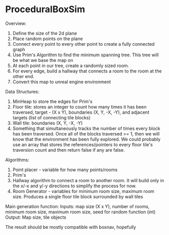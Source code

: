 # ProceduralBoxSim

Overview:

1. Define the size of the 2d plane
2. Place random points on the plane
3. Connect every point to every other point to create a fully connected graph
4. Use Prim's Algorithm to find the minimum spanning tree. This tree will be what we base the map on
5. At each point in our tree, create a randomly sized room.
6. For every edge, build a hallway that connects a room to the room at the other end.
7. Convert this map to unreal engine environment

Data Structures:
1. MinHeap to store the edges for Prim's
2. Floor tile: stores an integer to count how many times it has been traversed, target - (X x Y), boundaries (X, Y, -X, -Y), and adjacent targets (list of connecting tile blocks)
3. Wall tile: boundaries (X, Y, -X, -Y)
4. Something that simultaneously tracks the number of times every block has been traversed. Once all of the blocks traversed >= 1, then we will know that the environment has been fully explored. We could probably use an array that stores the references/pointers to every floor tile's traversion count and then return false if any are false.


Algorithms:
1. Point placer - variable for how many points/rooms
2. Prim's
3. Hallway algorithm to connect a room to another room. It will build only in the x/-x and y/-y directions to simplify the process for now.
4. Room Generator - variables for minimum room size, maximum room size. Produces a single floor tile block surrounded by wall tiles

Main generation function:
Inputs: map size (X x Y), number of rooms, minimum room size, maximum room size, seed for random function (int)
Output: Map size, tile objects



The result should be mostly compatible with boxnav, hopefully

